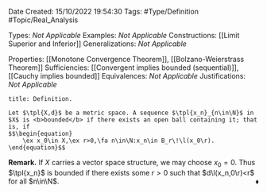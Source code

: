 <div class="topSpace"></div>

Date Created: 15/10/2022 19:54:30
Tags: #Type/Definition #Topic/Real_Analysis

Types: <i>Not Applicable</i>
Examples: <i>Not Applicable</i>
Constructions: [[Limit Superior and Inferior]]
Generalizations: <i>Not Applicable</i>

Properties: [[Monotone Convergence Theorem]], [[Bolzano-Weierstrass Theorem]]
Sufficiencies: [[Convergent implies bounded (sequential)]], [[Cauchy implies bounded]]
Equivalences: <i>Not Applicable</i>
Justifications: <i>Not Applicable</i>

``` ad-Definition
title: Definition.

Let $\tpl{X,d}$ be a metric space. A sequence $\tpl{x_n}_{n\in\N}$ in $X$ is <b>bounded</b> if there exists an open ball containing it; that is, if
$$\begin{equation}
    \ex x_0\in X,\ex r>0,\fa n\in\N:x_n\in B_r\!\l(x_0\r).
\end{equation}$$

```

<b>Remark.</b> If $X$ carries a vector space structure, we may choose $x_0=0$. Thus $\tpl{x_n}$ is bounded if there exists some $r>0$ such that $d\l(x_n,0\r)<r$ for all $n\in\N$.<span style="float:right;">$\blacklozenge$</span>
